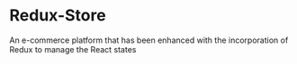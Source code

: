 # Redux-Store
An e-commerce platform that has been enhanced with the incorporation of Redux to manage the React states
